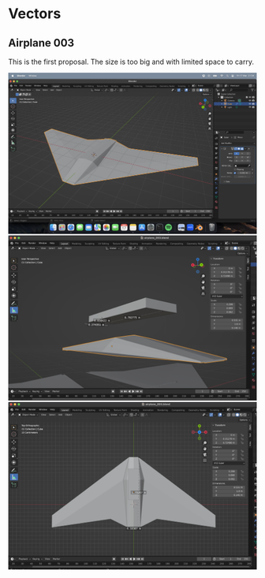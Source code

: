 # Vectors

## Airplane 003
This is the first proposal. The size is too big and with limited space to carry.

![ap 003](https://github.com/H3cth0r/LiftUp/blob/main/vectors/resources/Screenshot%202023-03-17%20at%2021.34.14.png?raw=true)
![ap 003](https://github.com/H3cth0r/LiftUp/blob/main/vectors/resources/Screenshot%202023-03-18%20at%201.08.07.png?raw=true)
![ap 003](https://github.com/H3cth0r/LiftUp/blob/main/vectors/resources/Screenshot%202023-03-18%20at%201.09.37.png?raw=true)
